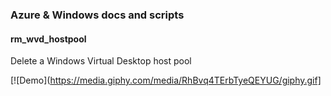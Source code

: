 ### Azure & Windows docs and scripts

#### rm_wvd_hostpool

Delete a Windows Virtual Desktop host pool

[![Demo](https://media.giphy.com/media/RhBvq4TErbTyeQEYUG/giphy.gif]